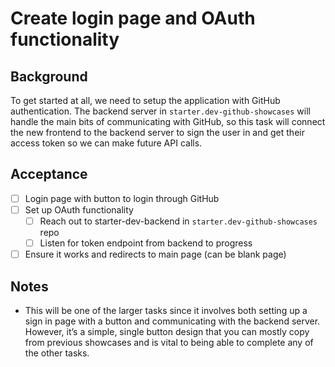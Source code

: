 # Create login page and OAuth functionality
## Background

To get started at all, we need to setup the application with GitHub authentication. The backend server in `starter.dev-github-showcases` will handle the main bits of communicating with GitHub, so this task will connect the new frontend to the backend server to sign the user in and get their access token so we can make future API calls.

## Acceptance


- [ ] Login page with button to login through GitHub
- [ ] Set up OAuth functionality
  - [ ] Reach out to starter-dev-backend in `starter.dev-github-showcases` repo
  - [ ] Listen for token endpoint from backend to progress
- [ ] Ensure it works and redirects to main page (can be blank page)

## Notes

- This will be one of the larger tasks since it involves both setting up a sign in page with a button and communicating with the backend server. However, it’s a simple, single button design that you can mostly copy from previous showcases and is vital to being able to complete any of the other tasks.
